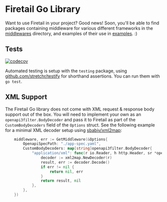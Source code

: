 # Firetail Go Library

Want to use Firetail in your project? Good news! Soon, you'll be able to find packages containing middleware for various different frameworks in the [middlewares](./middlewares) directory, and examples of their use in [examples](./examples). :)



## Tests

[![codecov](https://codecov.io/gh/FireTail-io/firetail-go-lib/branch/main/graph/badge.svg?token=QZX8OSE964)](https://codecov.io/gh/FireTail-io/firetail-go-lib)

Automated testing is setup with the `testing` package, using [github.com/stretchr/testify](https://pkg.go.dev/github.com/stretchr/testify) for shorthand assertions. You can run them with `go test`.



## XML Support

The Firetail Go library does not come with XML request & response body support out of the box. You will need to implement your own as an `openapi3filter.BodyDecoder` and pass it to Firetail as part of the `CustomBodyDecoders` field of the `Options` struct. See the following example for a minimal XML decoder setup using [sbabiv/xml2map](https://github.com/sbabiv/xml2map):

```go
	middleware, err := GetMiddleware(&Options{
		OpenapiSpecPath: "./app-spec.yaml",
		CustomBodyDecoders: map[string]openapi3filter.BodyDecoder{
			"application/xml": func(r io.Reader, h http.Header, sr *openapi3.SchemaRef, ef openapi3filter.EncodingFn) (interface{}, error) {
				decoder := xml2map.NewDecoder(r)
				result, err := decoder.Decode()
				if err != nil {
					return nil, err
				}
				return result, nil
			},
		},
	})
```

